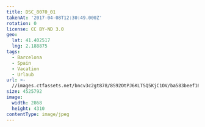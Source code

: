 ```yaml
---
title: DSC_8070_01
takenAt: '2017-04-08T12:30:49.000Z'
rotation: 0
license: CC BY-ND 3.0
geo:
  lat: 41.402517
  lng: 2.188875
tags:
  - Barcelona
  - Spain
  - Vacation
  - Urlaub
url: >-
  //images.ctfassets.net/bncv3c2gt878/8S92OtPJ6KLTSQ5KjC1OV/ba583beef16c89a6abc7eb293f4d9bde/dsc_8070_01_33236089754_o
size: 4525792
image:
  width: 2868
  height: 4310
contentType: image/jpeg
---
```


